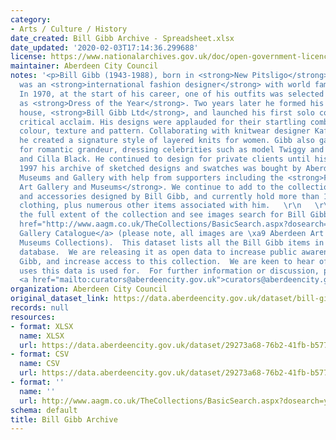 ```yaml
---
category:
- Arts / Culture / History
date_created: Bill Gibb Archive - Spreadsheet.xlsx
date_updated: '2020-02-03T17:14:36.299688'
license: https://www.nationalarchives.gov.uk/doc/open-government-licence/version/3/
maintainer: Aberdeen City Council
notes: '<p>Bill Gibb (1943-1988), born in <strong>New Pitsligo</strong>, Aberdeenshire,
  was an <strong>international fashion designer</strong> with world famous clients.
  In 1970, at the start of his career, one of his outfits was selected by Vogue magazine
  as <strong>Dress of the Year</strong>. Two years later he formed his own fashion
  house, <strong>Bill Gibb Ltd</strong>, and launched his first solo collection to
  critical acclaim. His designs were applauded for their startling combinations of
  colour, texture and pattern. Collaborating with knitwear designer Kaffe Fassett,
  he created a signature style of layered knits for women. Gibb also gained a reputation
  for romantic grandeur, dressing celebrities such as model Twiggy and popstars Lulu
  and Cilla Black. He continued to design for private clients until his death.   \r\n   \r\nIn
  1997 his archive of sketched designs and swatches was bought by Aberdeen City Council:
  Museums and Gallery with help from supporters including the <strong>Friends of Aberdeen
  Art Gallery and Museums</strong>. We continue to add to the collection of outfits
  and accessories designed by Bill Gibb, and currently hold more than 100 items of
  clothing, plus numerous other items associated with him.   \r\n   \r\nTo discover
  the full extent of the collection and see images search for Bill Gibb on the <a
  href="http://www.aagm.co.uk/TheCollections/BasicSearch.aspx?dosearch=y&amp;Artists=Gibb+Bill&amp;Title=&amp;chat=">Art
  Gallery Catalogue</a> (please note, all images are \xa9 Aberdeen Art Gallery &amp;
  Museums Collections).  This dataset lists all the Bill Gibb items in the collection
  database.  We are releasing it as open data to increase public awareness of Bill
  Gibb, and increase access to this collection.  We are keen to hear of any novel
  uses this data is used for.  For further information or discussion, please email
  <a href="mailto:curators@aberdeencity.gov.uk">curators@aberdeencity.gov.uk</a>.</p>'
organization: Aberdeen City Council
original_dataset_link: https://data.aberdeencity.gov.uk/dataset/bill-gibb-archive
records: null
resources:
- format: XLSX
  name: XLSX
  url: https://data.aberdeencity.gov.uk/dataset/29273a68-76b2-41fb-b577-c9724640660a/resource/21007d09-0b63-4a2a-94b3-f9ef5d2c0d54/download/bill-gibb-archive-spreadsheet.xlsx
- format: CSV
  name: CSV
  url: https://data.aberdeencity.gov.uk/dataset/29273a68-76b2-41fb-b577-c9724640660a/resource/98c6c167-cda5-4353-86a3-98c683093218/download/bill-gibb-archive-text-file.csv
- format: ''
  name: ''
  url: http://www.aagm.co.uk/TheCollections/BasicSearch.aspx?dosearch=y&Artists=Gibb+Bill&Title=&chat=
schema: default
title: Bill Gibb Archive
---
```

